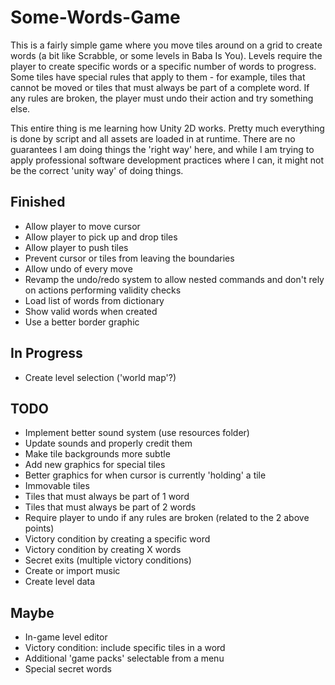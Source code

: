 # Some-Words-Game

This is a fairly simple game where you move tiles around on a grid to create words (a bit like Scrabble, or some levels in Baba Is You). Levels require the player to create specific words or a specific number of words to progress. Some tiles have special rules that apply to them - for example, tiles that cannot be moved or tiles that must always be part of a complete word. If any rules are broken, the player must undo their action and try something else.

This entire thing is me learning how Unity 2D works. Pretty much everything is done by script and all assets are loaded in at runtime. There are no guarantees I am doing things the 'right way' here, and while I am trying to apply professional software development practices where I can, it might not be the correct 'unity way' of doing things.

## Finished

* Allow player to move cursor
* Allow player to pick up and drop tiles
* Allow player to push tiles
* Prevent cursor or tiles from leaving the boundaries
* Allow undo of every move
* Revamp the undo/redo system to allow nested commands and don't rely on actions performing validity checks
* Load list of words from dictionary
* Show valid words when created
* Use a better border graphic

## In Progress
* Create level selection ('world map'?)

## TODO

* Implement better sound system (use resources folder)
* Update sounds and properly credit them
* Make tile backgrounds more subtle
* Add new graphics for special tiles
* Better graphics for when cursor is currently 'holding' a tile
* Immovable tiles
* Tiles that must always be part of 1 word
* Tiles that must always be part of 2 words
* Require player to undo if any rules are broken (related to the 2 above points)
* Victory condition by creating a specific word
* Victory condition by creating X words
* Secret exits (multiple victory conditions)
* Create or import music
* Create level data

## Maybe

* In-game level editor
* Victory condition: include specific tiles in a word
* Additional 'game packs' selectable from a menu
* Special secret words
